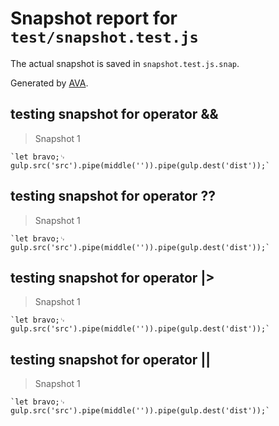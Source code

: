 # Snapshot report for `test/snapshot.test.js`

The actual snapshot is saved in `snapshot.test.js.snap`.

Generated by [AVA](https://avajs.dev).

## testing snapshot for operator &&

> Snapshot 1

    `let bravo;␊
    gulp.src('src').pipe(middle('')).pipe(gulp.dest('dist'));`

## testing snapshot for operator ??

> Snapshot 1

    `let bravo;␊
    gulp.src('src').pipe(middle('')).pipe(gulp.dest('dist'));`

## testing snapshot for operator |>

> Snapshot 1

    `let bravo;␊
    gulp.src('src').pipe(middle('')).pipe(gulp.dest('dist'));`

## testing snapshot for operator ||

> Snapshot 1

    `let bravo;␊
    gulp.src('src').pipe(middle('')).pipe(gulp.dest('dist'));`
